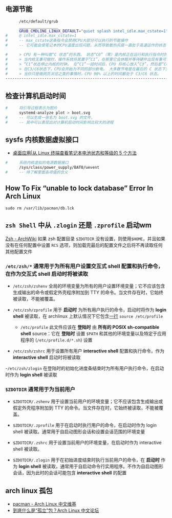 ## 电源节能
```sh
      /etc/default/grub
      _________________
      GRUB_CMDLINE_LINUX_DEFAULT="quiet splash intel_idle.max_cstate=1"
#     @ intel_idle.max_cstate=1
#     -- max_cstate这条指令会禁用CPU大部分可以执行的节能操作
#     -- 它可能会使笔记本的CPU温度出现问题，从而导致散热风扇一直处于高速运作的状态

#     > CPU 有一种叫做“C 状态”的东西。 状态“C0”（零）是内核正在运行和执行指令时的状态。
#     > 当内核无事可做时，操作系统将其置于“C1”，在那里它会休眠并等待硬件出现有事可做，然后内核再次开始工作。
#     > “C1”状态停止内核的时钟。 在“C1”一段时间后，CPU 将核心放入“C3”，然后是“C6”（在较新的 CPU 上更多）。 
#     > 在C3/C6状态下，CPU会开始为不同的部分断电。 大多数节电是在最后的 C 状态下完成的，而在 C1 中，它最多会降低电压但不会切断电源。
#     > 当你只是做网页浏览之类的事情时，CPU 90% 以上的时间都处于 C3/C6 状态。
-------------------------------------------------------------------------------------------------------------------------------
``` 
##  检查计算机启动时间
```sh
#     将引导过程表示为图片
      systemd-analyze plot > boot.svg
#     -- 可以生成一张名为 boot.svg 的文件，
#     -- 其中可以表现出对计算机启动时间影响比较大的进程
```

##  sysfs 内核数据虚拟接口
- [桌面应用|从 Linux 终端查看笔记本电池状态和等级的 5 个方法](https://linux.cn/article-10353-1.html)
```sh
#     系统内核虚拟的电源数据接口
      /sys/class/power_supply/BAT0/uevent
#     -- 待了解里面各项值的含义 
```

## How To Fix “unable to lock database” Error In Arch Linux
  `sudo rm /var/lib/pacman/db.lck`


## `zsh Shell` 中从 `.zlogin` 还是 `.zprofile` 启动wm
[Zsh - ArchWiki](https://wiki.archlinux.org/title/Zsh#Startup/Shutdown_files)
如果 zsh 配置目录 `$ZDOTDIR` 没有设置，则使用`$HOME`，并且如果没有在任何配置中设置 `RCS` 选项，则加载完最后的配置文件之后将不再读取任何其他配置文件

### `/etc/zsh/*` 通常用于为所有用户设置交互式 shell 配置和执行命令，在作为交互式 shell 启动时将被读取
- `/etc/zsh/zshenv` 全局的环境变量为所有的用户设置环境变量；它不应该包含生成输出的命令或假定外壳程序附加到 TTY 的命令。当文件存在时，它始终被读取，不能被覆盖。

- `/etc/zsh/zprofile` 用于 **启动时** 为所有用户执行的命令，启动时将作为 **login shell** 被读取，在 archlinux 上默认情况下它包含[一行](https://gitlab.archlinux.org/archlinux/packaging/packages/zsh/-/blob/main/zprofile) `source /etc/profile`
    - `/etc/profile` 此文件应该在 **登陆时** 由 **所有的 POSIX sh-compatible shell** source：它在 **登陆时** 设置 `$PATH` 和其他的环境变量以及特定于应用程序的 (`/etc/profile.d/*.sh`) 设置

- `/etc/zsh/zshrc` 用于设置所有用户 **interactive shell** 配置和执行命令，作为 **interactive shell** 启动时将被读取

-`/etc/zsh/zlogin` 在登陆时的初始化进度条结束时为所有用户执行命令，在启动时作为 **login shell** 被读取

### `$ZDOTDIR` 通常用于为当前用户
- `$ZDOTDIR/.zshenv` 用于设置当前用户的环境变量；它不应该包含生成输出或假定外壳程序附加到 TTY 的命令。当文件存在时，它始终被读取，不能被覆盖。

- `$ZDOTDIR/.zprofile` 用于在启动时执行用户的命令，在启动时作为 login shell 被读取。通常用于自启动图形会话和设置会话范围的环境变量

- `$ZDOTDIR/.zshrc` 用于设置当前用户的环境变量，在启动时作为 interactive shell 被读取。

- `$ZDOTDIR/.zlogin` 用于在初始进度结束时执行当前用户的命令，在 **启动时** 作为 **login shell** 被读取，通常用于自启动命令行实用程序。不作为自启动图形会话，因为此时的会话可能包含 **interactive shell** 的配置



## arch linux 孤包
- [pacman - Arch Linux 中文维基](https://wiki.archlinuxcn.org/wiki/Pacman)
- [到底什么是“孤立”包？Arch Linux 中文论坛](https://bbs.archlinuxcn.org/viewtopic.php?id=12252)
